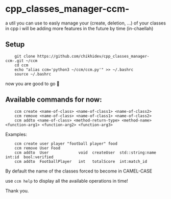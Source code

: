 # cpp_classes_manager-ccm-
a util you can use to easly manage your (create, deletion, ...) of your classes in cpp
i will be adding more features in the future by time (in-chaellah)

## Setup
```
    git clone https://github.com/chikhidev/cpp_classes_manager-ccm-.git ~/ccm
    cd ccm
    echo "alias ccm='python3 ~/ccm/ccm.py'" >> ~/.bashrc
    source ~/.bashrc
```
now you are good to go 🥳

## Available commands for now:
```
    ccm create <name-of-class> <name-of-class1> <name-of-class2>
    ccm remove <name-of-class> <name-of-class1> <name-of-class2>
    ccm addto <name-of-class> <method-return-type> <method-name> <function-arg1> <function-arg2> <function-arg3>
```
Examples:
```
    ccm create user player "football player" food
    ccm remove User Food
    ccm addto  User             void  createUser  std::string:name  int:id  bool:verified
    ccm addto  FootballPlayer   int   totalScore  int:match_id
```

By default the name of the classes forced to become in CAMEL-CASE

use ```ccm help``` to display all the available operations in time!

Thank you.